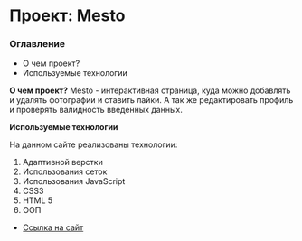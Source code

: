 # Проект: Mesto

### Оглавление
* О чем проект?
* Используемые технологии

**О чем проект?**
Mesto - интерактивная страница, куда можно добавлять и удалять фотографии и ставить лайки. А так же редактировать профиль и проверять валидность введенных данных.

**Используемые технологии**

На данном сайте реализованы технологии:
1. Адаптивной верстки
2. Использования сеток
3. Использования JavaScript
4. CSS3
5. HTML 5
6. ООП

* [Ссылка на сайт](https://sergeyvorobyov31.github.io/mesto/)
